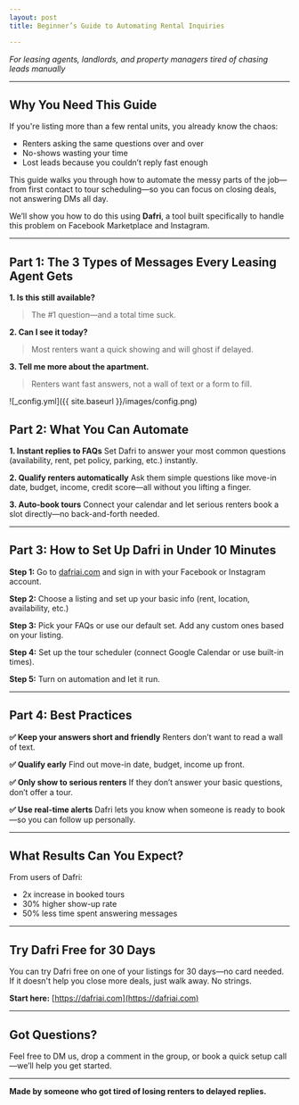 ```yaml
---
layout: post
title: Beginner’s Guide to Automating Rental Inquiries

---
```

 
*For leasing agents, landlords, and property managers tired of chasing leads manually*

---

## Why You Need This Guide

If you're listing more than a few rental units, you already know the chaos:

* Renters asking the same questions over and over
* No-shows wasting your time
* Lost leads because you couldn’t reply fast enough

This guide walks you through how to automate the messy parts of the job—from first contact to tour scheduling—so you can focus on closing deals, not answering DMs all day.

We’ll show you how to do this using **Dafri**, a tool built specifically to handle this problem on Facebook Marketplace and Instagram.

---

## Part 1: The 3 Types of Messages Every Leasing Agent Gets

**1. Is this still available?**

> The #1 question—and a total time suck.

**2. Can I see it today?**

> Most renters want a quick showing and will ghost if delayed.

**3. Tell me more about the apartment.**

> Renters want fast answers, not a wall of text or a form to fill.

![_config.yml]({{ site.baseurl }}/images/config.png)

## Part 2: What You Can Automate

**1. Instant replies to FAQs**
Set Dafri to answer your most common questions (availability, rent, pet policy, parking, etc.) instantly.

**2. Qualify renters automatically**
Ask them simple questions like move-in date, budget, income, credit score—all without you lifting a finger.

**3. Auto-book tours**
Connect your calendar and let serious renters book a slot directly—no back-and-forth needed.

---

## Part 3: How to Set Up Dafri in Under 10 Minutes

**Step 1:** Go to [dafriai.com](https://dafriai.com) and sign in with your Facebook or Instagram account.

**Step 2:** Choose a listing and set up your basic info (rent, location, availability, etc.)

**Step 3:** Pick your FAQs or use our default set. Add any custom ones based on your listing.

**Step 4:** Set up the tour scheduler (connect Google Calendar or use built-in times).

**Step 5:** Turn on automation and let it run.

---

## Part 4: Best Practices

**✅ Keep your answers short and friendly**
Renters don’t want to read a wall of text.

**✅ Qualify early**
Find out move-in date, budget, income up front.

**✅ Only show to serious renters**
If they don’t answer your basic questions, don’t offer a tour.

**✅ Use real-time alerts**
Dafri lets you know when someone is ready to book—so you can follow up personally.

---

## What Results Can You Expect?

From users of Dafri:

* 2x increase in booked tours
* 30% higher show-up rate
* 50% less time spent answering messages

---

## Try Dafri Free for 30 Days

You can try Dafri free on one of your listings for 30 days—no card needed. If it doesn't help you close more deals, just walk away. No strings.

**Start here:** [https://dafriai.com](https://dafriai.com)

---

## Got Questions?

Feel free to DM us, drop a comment in the group, or book a quick setup call—we’ll help you get started.

---

**Made by someone who got tired of losing renters to delayed replies.**
